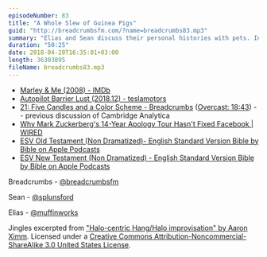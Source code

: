 ```yaml
---
episodeNumber: 83
title: "A Whole Slew of Guinea Pigs"
guid: "http://breadcrumbsfm.com/?name=breadcrumbs83.mp3"
summary: "Elias and Sean discuss their personal histories with pets. In the aftershow, they briefly cover self-driving car fatalities, Facebook and Cambridge Analytica, and current podcast listening."
duration: "50:25"
date: 2018-04-20T16:35:01+03:00
length: 36303895
fileName: breadcrumbs83.mp3
---
```


- [Marley & Me (2008) - IMDb](http://www.imdb.com/title/tt0822832/)
- [Autopilot Barrier Lust (2018.12) - teslamotors](https://www.reddit.com/r/teslamotors/comments/8a0jfh/autopilot_barrier_lust_201812/)
- [21: Five Candles and a Color Scheme - Breadcrumbs](https://breadcrumbs.fm/21/) ([Overcast: 18:43](https://overcast.fm/+LlyqU68fU/18:43)) -- previous discussion of Cambridge Analytica
- [Why Mark Zuckerberg's 14-Year Apology Tour Hasn't Fixed Facebook | WIRED](https://www.wired.com/story/why-zuckerberg-15-year-apology-tour-hasnt-fixed-facebook/)
- [ESV Old Testament (Non Dramatized)- English Standard Version Bible by Bible on Apple Podcasts](https://itunes.apple.com/us/podcast/esv-old-testament-non-dramatized-english-standard-version/id1281645771?mt=2)
- [ESV New Testament (Non Dramatized) - English Standard Version Bible by Bible on Apple Podcasts](https://itunes.apple.com/us/podcast/esv-new-testament-non-dramatized-english-standard-version/id1281642227?mt=2)

Breadcrumbs - [@breadcrumbsfm](https://twitter.com/breadcrumbsfm)

Sean - [@splunsford](https://twitter.com/splunsford)

Elias - [@muffinworks](https://twitter.com/muffinworks)

Jingles excerpted from ["Halo-centric Hang/Halo improvisation" by Aaron Ximm](http://freemusicarchive.org/music/aaron_ximm/handpans_and_the_hang/). Licensed under a [Creative Commons Attribution-Noncommercial-ShareAlike 3.0 United States License](http://creativecommons.org/licenses/by-nc-sa/3.0/us/).